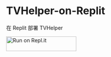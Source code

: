 # TVHelper-on-Replit
在 Replit 部署 TVHelper

<a href="https://repl.it/sxbai/TVHelper-on-replit">
  <img alt="Run on Repl.it" src="https://repl.it/badge/github/sxbai/TVHelper-on-replit" style="height: 40px; width: 190px;" />
</a>

